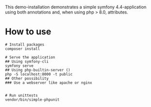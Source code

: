 This demo-installation demonstrates a simple symfony 4.4-application using both annotations and, when using php > 8.0, attributes.

# How to use
```shell
# Install packages
composer install

# Serve the application
## Using symfony-cli
symfony serve
## Using php-builtin-server ()
php -S localhost:8000 -t public
## Other possibility
### Use a webserver like apache or nginx


# Run unittests
vendor/bin/simple-phpunit
```


